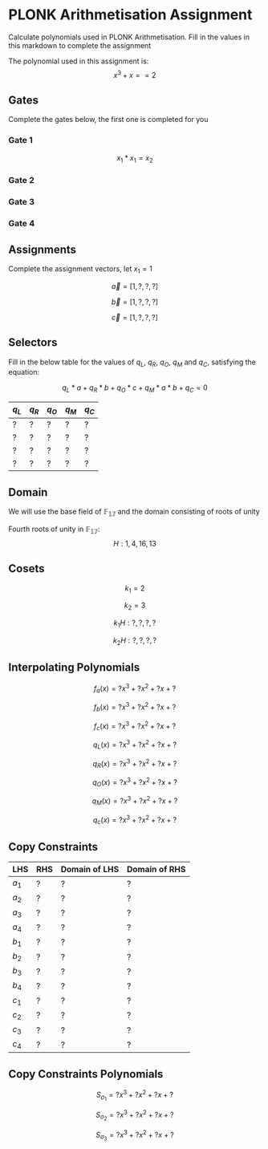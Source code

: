 # PLONK Arithmetisation Assignment

Calculate polynomials used in PLONK Arithmetisation. Fill in the values in this markdown to complete the assignment

The polynomial used in this assignment is: $$x^3 + x == 2$$

## Gates

Complete the gates below, the first one is completed for you

### Gate 1

$$x_1 * x_1 = x_2$$

### Gate 2

### Gate 3

### Gate 4

## Assignments
Complete the assignment vectors, let $x_1 = 1$

$$\vec{a} = [1,?,?,?]$$

$$\vec{b} = [1,?,?,?]$$

$$\vec{c} = [1,?,?,?]$$

## Selectors

Fill in the below table for the values of $q_L$, $q_R$, $q_O$, $q_M$ and $q_C$, satisfying the equation: 

$$q_L * a + q_R * b + q_O * c + q_M * a*b + q_C = 0$$


|$q_L$|$q_R$|$q_O$|$q_M$|$q_C$|
|-----|-----|-----|-----|-----|
|  ?  |  ?  |  ?  |  ?  |  ?  |
|  ?  |  ?  |  ?  |  ?  |  ?  |
|  ?  |  ?  |  ?  |  ?  |  ?  |
|  ?  |  ?  |  ?  |  ?  |  ?  |

## Domain

We will use the base field of $\mathbb{F_{17}}$ and the domain consisting of roots of unity

Fourth roots of unity in $\mathbb{F_{17}}$:
$$H: {1, 4, 16, 13}$$

## Cosets

$$k_1 = 2$$

$$k_2 = 3$$

$$k_{1}H: {?, ?, ?, ?}$$

$$k_{2}H: {?, ?, ?, ?}$$

## Interpolating Polynomials

$$f_a(x) = ?x^3 + ?x^2 + ?x + ?$$

$$f_b(x) = ?x^3 + ?x^2 + ?x + ?$$

$$f_c(x) = ?x^3 + ?x^2 + ?x + ?$$

$$q_{L}(x) = ?x^3 + ?x^2 + ?x + ?$$

$$q_{R}(x) = ?x^3 + ?x^2 + ?x + ?$$

$$q_{O}(x) = ?x^3 + ?x^2 + ?x + ?$$

$$q_{M}(x) = ?x^3 + ?x^2 + ?x + ?$$

$$q_{c}(x) = ?x^3 + ?x^2 + ?x + ?$$

## Copy Constraints

| LHS | RHS | Domain of LHS | Domain of RHS |
|-----|-----|---------------|---------------|
|$a_1$|  ?  |       ?       |       ?       |
|$a_2$|  ?  |       ?       |       ?       |
|$a_3$|  ?  |       ?       |       ?       |
|$a_4$|  ?  |       ?       |       ?       |
|$b_1$|  ?  |       ?       |       ?       |
|$b_2$|  ?  |       ?       |       ?       |
|$b_3$|  ?  |       ?       |       ?       |
|$b_4$|  ?  |       ?       |       ?       |
|$c_1$|  ?  |       ?       |       ?       |
|$c_2$|  ?  |       ?       |       ?       |
|$c_3$|  ?  |       ?       |       ?       |
|$c_4$|  ?  |       ?       |       ?       |

## Copy Constraints Polynomials

$$S_{{\sigma}_1} = ?x^3 + ?x^2 + ?x + ?$$

$$S_{{\sigma}_2} = ?x^3 + ?x^2 + ?x + ?$$

$$S_{{\sigma}_3} = ?x^3 + ?x^2 + ?x + ?$$
